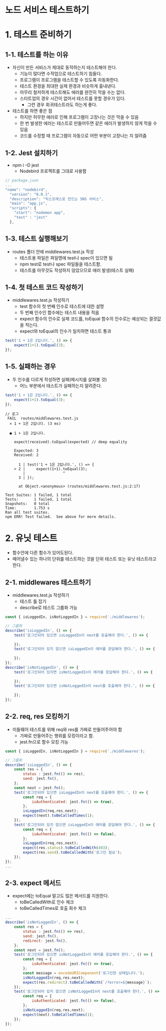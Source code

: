 노드 서비스 테스트하기
======================
# 1. 테스트 준비하기
## 1-1. 테스트를 하는 이유
* 자신이 만든 서비스가 제대로 동작하는지 테스트해야 한다.
    * 기능이 많다면 수작업으로 테스트하기 힘들다.
    * 프로그램이 프로그램을 테스트할 수 있도록 자동화한다.
    * 테스트 환경을 최대한 실제 환경과 비슷하게 흉내낸다.
    * 아무리 철저하게 테스트해도 에러를 완전히 막을 수는 없다.
    * 스타트업의 경우 시간이 없어서 테스트를 못할 경우가 있다.
        * 그런 경우 회귀테스트라도 하는게 좋다.
* 테스트를 하면 좋은 점
    * 하지만 허무한 에러로 인해 프로그램이 고장나는 것은 막을 수 있음
    * 한 번 발생한 에러는 테스트로 만들어두면 같은 에러가 발생하지 않게 막을 수 있음
    * 코드를 수정할 때 프로그램이 자동으로 어떤 부분이 고장나는 지 알려줌

## 1-2. Jest 설치하기
* npm i –D jest
    * Nodebird 프로젝트를 그대로 사용함
```js
// package.json
...
"name": "nodebird",
  "version": "0.0.1",
  "description": "익스프레스로 만드는 SNS 서비스",
  "main": "app.js",
  "scripts": {
    "start": "nodemon app",
    "test" : "jest"
  },
```
## 1-3. 테스트 실행해보기
* routes 폴더 안에 middlewares.test.js 작성
    * 테스트용 파일은 파일명에 test나 spec이 있으면 됨
    * npm test로 test나 spec 파일들을 테스트함.
    * 테스트를 아무것도 작성하지 않았으므로 에러 발생(테스트 실패)

## 1-4. 첫 테스트 코드 작성하기
* middlewares.test.js 작성하기
    * test 함수의 첫 번째 인수로 테스트에 대한 설명
    * 두 번째 인수인 함수에는 테스트 내용을 적음
    * expect 함수의 인수로 실제 코드를, toEqual 함수의 인수로는 예상되는 결괏값을 적는다.
    * expect와 toEqual의 인수가 일치하면 테스트 통과
```js
test('1 + 1은 2입니다.', () => {
    expect(1+1).toEqual(3);
});
```
## 1-5. 실패하는 경우
* 두 인수를 다르게 작성하면 실패(메시지를 살펴볼 것)
    * 어느 부분에서 테스트가 실패하는지 알려준다.
```js
test('1 + 1은 2입니다.', () => {
    expect(1+1).toEqual(3);
});
```
```
// 로그
 FAIL  routes/middlewares.test.js
  × 1 + 1은 2입니다. (3 ms)

  ● 1 + 1은 2입니다.

    expect(received).toEqual(expected) // deep equality

    Expected: 3
    Received: 2

      1 | test('1 + 1은 2입니다.', () => {
    > 2 |     expect(1+1).toEqual(3);
        |                 ^
      3 | });

      at Object.<anonymous> (routes/middlewares.test.js:2:17)

Test Suites: 1 failed, 1 total
Tests:       1 failed, 1 total
Snapshots:   0 total
Time:        1.753 s
Ran all test suites.
npm ERR! Test failed.  See above for more details.
```

# 2. 유닛 테스트
* 함수안에 다른 함수가 있어도된다.
* 떼어낼수 있는 하나의 단위를 테스트하는 것을 단위 테스트 또는 유닛 테스트라고 한다.
## 2-1. middlewares 테스트하기
* middlewares.test.js 작성하기
    * 테스트 틀 잡기
    * describe로 테스트 그룹화 가능
```js
const { isLoggedIn, isNotLoggedIn } = require('./middlewares');

// 그룹화
describe('isLoggedIn', () => {
    test('로그인되어 있으면 isLoggedIn이 next를 호출해야 한다.', () => {
        
    });
    test('로그인되어 있지 않으면 isLoggedIn이 에러를 응답해야 한다.', () => {
        
    });
});
describe('isNotLoggedIn', () => {
    test('로그인되어 있지면 isNotLoggedIn이 에러를 응답해야 한다.', () => {
        
    });
    test('로그인되어 있으면 isNotLoggedIn이 next를 호출해야 한다.', () => {
        
    });
});
```
## 2-2. req, res 모킹하기
* 미들웨어 테스트를 위해 req와 res를 가짜로 만들어주어야 함
    * 가짜로 만들어주는 행위를 모킹이라고 함.
    * jest.fn으로 함수 모킹 가능
```js
const { isLoggedIn, isNotLoggedIn } = require('./middlewares');

// 그룹화
describe('isLoggedIn', () => {
    const res = {
        status : jest.fn(() => res),
        send: jest.fn(),
    };
    const next = jest.fn();
    test('로그인되어 있으면 isLoggedIn이 next를 호출해야 한다.', () => {
        const req = {
            isAuthenticated: jest.fn(() => true),
        };
        isLoggedIn(req,res,next);
        expect(next).toBeCalledTimes(1);
    });
    test('로그인되어 있지 않으면 isLoggedIn이 에러를 응답해야 한다.', () => {
        const req = {
            isAuthenticated: jest.fn(() => false),
        };
        isLoggedIn(req,res,next);
        expect(res.status).toBeCalledWith(403);
        expect(res.send).toBeCalledWith('로그인 필요');
    });
});
...
```
## 2-3. expect 메서드
* expect에는 toEqual 말고도 많은 메서드를 지원한다.
    * toBeCalledWith로 인수 체크
    * toBeCalledTimes로 호출 회수 체크
```js
...
describe('isNotLoggedIn', () => {
    const res = {
        status : jest.fn(() => res),
        send: jest.fn(),
        redirect: jest.fn(),
    };
    const next = jest.fn();
    test('로그인되어 있으면 isNotLoggedIn이 에러를 응답해야 한다.', () => {
        const req = {
            isAuthenticated: jest.fn(() => true),
        };
        const message = encodeURIComponent('로그인한 상태입니다.');
        isNotLoggedIn(req,res,next);
        expect(res.redirect).toBeCalledWith(`/?error=${message}`);
    });
    test('로그인되어 있지 않으면 isNotLoggedIn이 next를 호출해야 한다.', () => {
        const req = {
            isAuthenticated: jest.fn(() => false),
        };
        isNotLoggedIn(req,res,next);
        expect(next).toBeCalledTimes(1); 
    });
});
```
